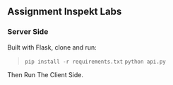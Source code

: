 ## Assignment Inspekt Labs
### Server Side

Built with Flask, clone and run:
> ```pip install -r requirements.txt```
> ```python api.py```

Then Run The Client Side.
 
